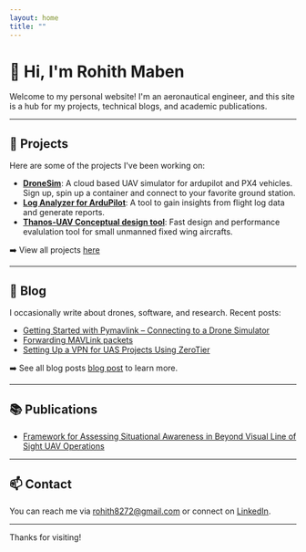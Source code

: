 ```yaml
---
layout: home
title: ""
---
```


# 👋 Hi, I'm Rohith Maben

Welcome to my personal website! I'm an aeronautical engineer, and this site is a hub for my projects, technical blogs, and academic publications.

---

## 🚀 Projects

Here are some of the projects I've been working on:

- [**DroneSim**](https://dronesim.xyz): A cloud based UAV simulator for ardupilot and PX4 vehicles. Sign up, spin up a container and connect to your favorite ground station.
- [**Log Analyzer for ArduPilot**](/projects/log-analyzer): A tool to gain insights from flight log data and generate reports.
- [**Thanos-UAV Conceptual design tool**](/projects/log-analyzer): Fast design and performance evalulation tool for small unmanned fixed wing aircrafts.


➡️ View all projects [here](/projects)

---

## 📝 Blog

I occasionally write about drones, software, and research. Recent posts:

- [Getting Started with Pymavlink – Connecting to a Drone Simulator](https://dronesim.gitbook.io/dronesim-docs/development-tutorials/getting-started-with-pymavlink-connecting-to-a-drone-simulator)
- [Forwarding MAVLink packets](https://dronesim.gitbook.io/dronesim-docs/development-tutorials/forwarding-mavlink-packets)
- [Setting Up a VPN for UAS Projects Using ZeroTier](https://dronesim.gitbook.io/dronesim-docs/setting-up-a-vpn-for-uas-projects-using-zerotier)
  


➡️ See all blog posts [blog post](blog/kernel.md) to learn more.

---

## 📚 Publications

- [Framework for Assessing Situational Awareness in Beyond Visual Line of Sight UAV Operations](https://dl.acm.org/doi/10.5555/3721488.3721702)


---

## 📫 Contact

You can reach me via [rohith8272@gmail.com](mailto:rohith8272@gmail.com) or connect on [LinkedIn](https://www.linkedin.com/in/rohithmaben).

---

Thanks for visiting!
